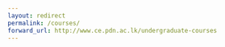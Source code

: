 ```yaml
---
layout: redirect
permalink: /courses/
forward_url: http://www.ce.pdn.ac.lk/undergraduate-courses
---
```

